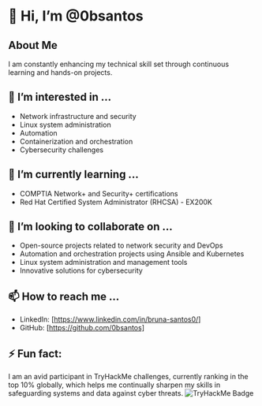 # 👋 Hi, I’m @0bsantos

## About Me
I am constantly enhancing my technical skill set through continuous learning and hands-on projects.

## 👀 I’m interested in ...
- Network infrastructure and security
- Linux system administration
- Automation
- Containerization and orchestration
- Cybersecurity challenges

## 🌱 I’m currently learning ...
- COMPTIA Network+ and Security+ certifications
- Red Hat Certified System Administrator (RHCSA) - EX200K

## 💞️ I’m looking to collaborate on ...
- Open-source projects related to network security and DevOps
- Automation and orchestration projects using Ansible and Kubernetes
- Linux system administration and management tools
- Innovative solutions for cybersecurity

## 📫 How to reach me ...
- LinkedIn: [https://www.linkedin.com/in/bruna-santos0/]
- GitHub: [https://github.com/0bsantos]

## ⚡ Fun fact:
I am an avid participant in TryHackMe challenges, currently ranking in the top 10% globally, which helps me continually sharpen my skills in safeguarding systems and data against cyber threats.
![TryHackMe Badge](https://tryhackme-badges.s3.amazonaws.com/San.Bru.png)


